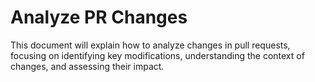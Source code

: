 # Analyze PR Changes

This document will explain how to analyze changes in pull requests, focusing on identifying key modifications, understanding the context of changes, and assessing their impact.